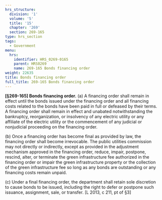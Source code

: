 ```yaml
---
hrs_structure:
  division: '1'
  volume: '5'
  title: '15'
  chapter: '269'
  section: 269-165
type: hrs_section
tags:
  - Government
menu:
  hrs:
    identifier: HRS_0269-0165
    parent: HRS0269
    name: 269-165 Bonds financing order
weight: 22635
title: Bonds financing order
full_title: 269-165 Bonds financing order
---
```

**[§269-165] Bonds financing order.** (a) A financing order shall remain in effect until the bonds issued under the financing order and all financing costs related to the bonds have been paid in full or defeased by their terms. A financing order shall remain in effect and unabated notwithstanding the bankruptcy, reorganization, or insolvency of any electric utility or any affiliate of the electric utility or the commencement of any judicial or nonjudicial proceeding on the financing order.

(b) Once a financing order has become final as provided by law, the financing order shall become irrevocable. The public utilities commission may not directly or indirectly, except as provided in the adjustment mechanism approved in the financing order, reduce, impair, postpone, rescind, alter, or terminate the green infrastructure fee authorized in the financing order or impair the green infrastructure property or the collection of the green infrastructure fee so long as any bonds are outstanding or any financing costs remain unpaid.

(c) Under a final financing order, the department shall retain sole discretion to cause bonds to be issued, including the right to defer or postpone such issuance, assignment, sale, or transfer. [L 2013, c 211, pt of §3]